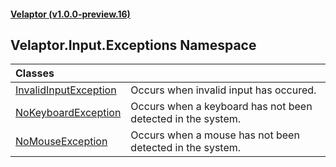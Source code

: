 #### [Velaptor (v1.0.0-preview.16)](./namespaces.md 'Velaptor Namespaces')

## Velaptor.Input.Exceptions Namespace

| Classes | |
| :--- | :--- |
| [InvalidInputException](./Velaptor.Input.Exceptions.InvalidInputException.md 'Velaptor.Input.Exceptions.InvalidInputException') | Occurs when invalid input has occured. |
| [NoKeyboardException](./Velaptor.Input.Exceptions.NoKeyboardException.md 'Velaptor.Input.Exceptions.NoKeyboardException') | Occurs when a keyboard has not been detected in the system. |
| [NoMouseException](./Velaptor.Input.Exceptions.NoMouseException.md 'Velaptor.Input.Exceptions.NoMouseException') | Occurs when a mouse has not been detected in the system. |
